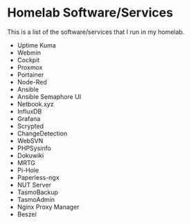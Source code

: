 
# Homelab Software/Services

This is a list of the software/services that I run in my homelab.

- Uptime Kuma
- Webmin
- Cockpit
- Proxmox
- Portainer
- Node-Red
- Ansible
- Ansible Semaphore UI
- Netbook.xyz
- InfluxDB
- Grafana
- Scrypted
- ChangeDetection
- WebSVN
- PHPSysinfo
- Dokuwiki
- MRTG
- Pi-Hole
- Paperless-ngx
- NUT Server
- TasmoBackup
- TasmoAdmin
- Nginx Proxy Manager
- Beszel
